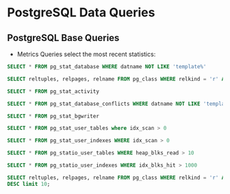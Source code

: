# PostgreSQL Data Queries
## PostgreSQL Base Queries
* Metrics Queries select the most recent statistics:

```SQL
SELECT * FROM pg_stat_database WHERE datname NOT LIKE 'template%'
```

```SQL
SELECT reltuples, relpages, relname FROM pg_class WHERE relkind = 'r' AND relname NOT LIKE 'pg_%' ORDER BY relpages DESC limit 10;
```

```SQL
SELECT * FROM pg_stat_activity
```

```SQL
SELECT * FROM pg_stat_database_conflicts WHERE datname NOT LIKE 'template%'
```

```SQL
SELECT * FROM pg_stat_bgwriter
```

```SQL
SELECT * FROM pg_stat_user_tables where idx_scan > 0
```

```SQL
SELECT * FROM pg_stat_user_indexes WHERE idx_scan > 0
```

```SQL
SELECT * FROM pg_statio_user_tables WHERE heap_blks_read > 10
```

```SQL
SELECT * FROM pg_statio_user_indexes WHERE idx_blks_hit > 1000
```

```SQL
SELECT reltuples, relpages, relname FROM pg_class WHERE relkind = 'r' AND relname NOT LIKE 'pg_%' ORDER BY relpages
DESC limit 10;
```
